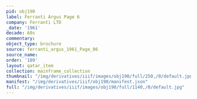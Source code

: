 ```yaml
---
pid: obj190
label: Ferranti Argus Page 6
company: Ferranti LTD
_date: '1961'
decade: 60s
commentary:
object_type: brochure
source: ferranti_argus_1961_Page_06
source_name:
order: '189'
layout: qatar_item
collection: mainframe_collection
thumbnail: "/img/derivatives/iiif/images/obj190/full/250,/0/default.jpg"
manifest: "/img/derivatives/iiif/obj190/manifest.json"
full: "/img/derivatives/iiif/images/obj190/full/1140,/0/default.jpg"
---
```

